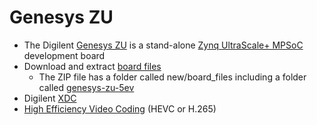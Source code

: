 # Genesys ZU
* The Digilent [Genesys ZU](https://digilent.com/reference/programmable-logic/genesys-zu/start) is a stand-alone [Zynq UltraScale+ MPSoC](https://www.xilinx.com/products/silicon-devices/soc/zynq-ultrascale-mpsoc.html) development board
* Download and extract [board files](https://github.com/Digilent/vivado-boards/archive/master.zip)
  * The ZIP file has a folder called new/board_files including a folder called [genesys-zu-5ev](https://github.com/Digilent/vivado-boards/tree/master/new/board_files/genesys-zu-5ev/C.0)
* Digilent [XDC](https://github.com/Digilent/digilent-xdc)
* [High Efficiency Video Coding](https://en.wikipedia.org/wiki/High_Efficiency_Video_Coding) (HEVC or H.265)

